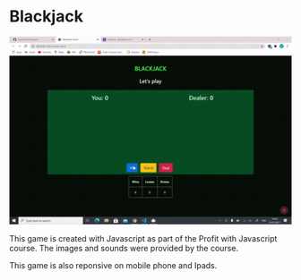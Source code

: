 # Blackjack 
![](static/images/blackjack.gif)

This game is created with Javascript as part of the Profit with Javascript course. The images and sounds were provided by the course.

This game is also reponsive on mobile phone and Ipads.

